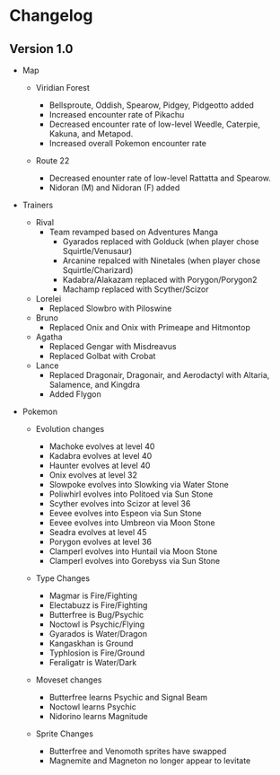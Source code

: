 Changelog
====

Version 1.0
----
* Map
	* Viridian Forest
		* Bellsproute, Oddish, Spearow, Pidgey, Pidgeotto added
		* Increased encounter rate of Pikachu
		* Decreased encounter rate of low-level  Weedle, Caterpie, Kakuna, and Metapod.
		* Increased overall Pokemon encounter rate
		
	* Route 22
		* Decreased enounter rate of low-level Rattatta and Spearow.
		* Nidoran (M) and Nidoran (F) added

* Trainers
	* Rival
		* Team revamped based on Adventures Manga
			* Gyarados replaced with Golduck (when player chose Squirtle/Venusaur)
			* Arcanine repalced with Ninetales (when player chose Squirtle/Charizard)
			* Kadabra/Alakazam replaced with Porygon/Porygon2
			* Machamp replaced with Scyther/Scizor
	* Lorelei
		* Replaced Slowbro with Piloswine
	* Bruno
		* Replaced Onix and Onix with Primeape and Hitmontop
	* Agatha
		* Replaced Gengar with Misdreavus
		* Replaced Golbat with Crobat
	* Lance
		* Replaced Dragonair, Dragonair, and Aerodactyl with Altaria, Salamence, and Kingdra
		* Added Flygon
	
* Pokemon
	* Evolution changes
		* Machoke evolves at level 40
		* Kadabra evolves at level 40
		* Haunter evolves at level 40
		* Onix evolves at level 32
		* Slowpoke evolves into Slowking via Water Stone
		* Poliwhirl evolves into Politoed via Sun Stone
		* Scyther evolves into Scizor at level 36
		* Eevee evolves into Espeon via Sun Stone
		* Eevee evolves into Umbreon via Moon Stone
		* Seadra evolves at level 45
		* Porygon evolves at level 36
		* Clamperl evolves into Huntail via Moon Stone
		* Clamperl evolves into Gorebyss via Sun Stone
		
	* Type Changes
		* Magmar is Fire/Fighting
		* Electabuzz is Fire/Fighting
		* Butterfree is Bug/Psychic
		* Noctowl is Psychic/Flying
		* Gyarados is Water/Dragon
		* Kangaskhan is Ground
		* Typhlosion is Fire/Ground
		* Feraligatr is Water/Dark
		
	* Moveset changes
		* Butterfree learns Psychic and Signal Beam
		* Noctowl learns Psychic
		* Nidorino learns Magnitude
		
	* Sprite Changes
		* Butterfree and Venomoth sprites have swapped
		* Magnemite and Magneton no longer appear to levitate
